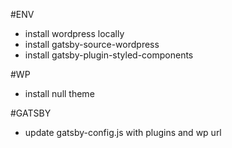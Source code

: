 

#ENV
- install wordpress locally
- install gatsby-source-wordpress
- install gatsby-plugin-styled-components


#WP 
- install null theme

#GATSBY
- update gatsby-config.js with plugins and wp url

